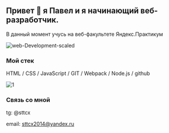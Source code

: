 ## Привет 👋 я Павел и я начинающий веб-разработчик.
В данный момент учусь на веб-факультете Яндекс.Практикум

![web-Development-scaled](https://user-images.githubusercontent.com/73703906/120066384-83dbab80-c08f-11eb-9785-e17aa6885fdb.jpg)

### Мой стек

HTML / CSS / JavaScript / GIT / Webpack / Node.js / github

![1](https://user-images.githubusercontent.com/73703906/120066239-25163200-c08f-11eb-8733-caa04b5791c6.png)

### Связь со мной
tg: @sttcx

email: sttcx2014@yandex.ru
